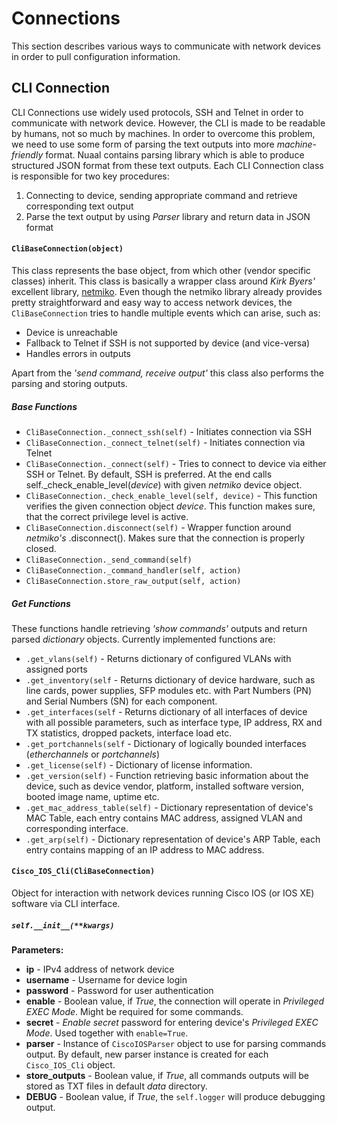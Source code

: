 # Connections

This section describes various ways to communicate with network devices in order to pull configuration information.

## CLI Connection

CLI Connections use widely used protocols, SSH and Telnet in order to communicate with network device. However, the CLI is made to be readable by humans, not so much by machines. In order to overcome this problem, we need to use some form of parsing the text outputs into more *machine-friendly* format. Nuaal contains parsing library which is able to produce structured JSON format from these text outputs. Each CLI Connection class is responsible for two key procedures:

1. Connecting to device, sending appropriate command and retrieve corresponding text output
2. Parse the text output by using *Parser* library and return data in JSON format

#### `CliBaseConnection(object)`

This class represents the base object, from which other (vendor specific classes) inherit. This class is basically a wrapper class around *Kirk Byers'* excellent library, [netmiko](https://github.com/ktbyers/netmiko). Even though the netmiko library already provides pretty straightforward and easy way to access network devices, the `CliBaseConnection` tries to handle multiple events which can arise, such as:

- Device is unreachable
- Fallback to Telnet if SSH is not supported by device (and vice-versa)
- Handles errors in outputs

Apart from the *'send command, receive output'*  this class also performs the parsing and storing outputs.

##### Base Functions

- `CliBaseConnection._connect_ssh(self)` - Initiates connection via SSH
- `CliBaseConnection._connect_telnet(self)` - Initiates connection via Telnet
- `CliBaseConnection._connect(self)` - Tries to connect to device via either SSH or Telnet. By default, SSH is preferred. At the end calls self._check_enable_level(*device*) with given *netmiko* device object.
- `CliBaseConnection._check_enable_level(self, device)` - This function verifies the given connection object *device*. This function makes sure, that the correct privilege level is active.
- `CliBaseConnection.disconnect(self)` - Wrapper function around *netmiko's* .disconnect(). Makes sure that the connection is properly closed.
- `CliBaseConnection._send_command(self)`
- `CliBaseConnection._command_handler(self, action)`
- `CliBaseConnection.store_raw_output(self, action)`

##### Get Functions

These functions handle retrieving *'show commands'* outputs and return parsed *dictionary* objects. Currently implemented functions are:

- `.get_vlans(self)` - Returns dictionary of configured VLANs with assigned ports
- `.get_inventory(self` - Returns dictionary of device hardware, such as line cards, power supplies, SFP modules etc. with Part Numbers (PN) and Serial Numbers (SN) for each component.
- `.get_interfaces(self` - Returns dictionary of all interfaces of device with all possible parameters, such as interface type, IP address, RX and TX statistics, dropped packets, interface load etc.
- `.get_portchannels(self` - Dictionary of logically bounded interfaces (*etherchannels* or *portchannels*) 
- `.get_license(self)` - Dictionary of license information.
- `.get_version(self)` - Function retrieving basic information about the device, such as device vendor, platform, installed software version, booted image name, uptime etc.
- `.get_mac_address_table(self)` - Dictionary representation of device's MAC Table, each entry contains MAC address, assigned VLAN and corresponding interface.
- `.get_arp(self)` - Dictionary representation of device's ARP Table, each entry contains mapping of an IP address to MAC address.

#### `Cisco_IOS_Cli(CliBaseConnection)`

Object for interaction with network devices running Cisco IOS (or IOS XE) software via CLI interface.

##### `self.__init__(**kwargs)`

**Parameters:**

- **ip** - IPv4 address of network device 
- **username** - Username for device login
- **password** - Password for user authentication
- **enable** - Boolean value, if *True*, the connection will operate in *Privileged EXEC Mode*. Might be required for some commands.
- **secret** - *Enable secret* password for entering device's *Privileged EXEC Mode*. Used together with `enable=True`.
- **parser** - Instance of `CiscoIOSParser` object to use for parsing commands output. By default, new parser instance is created for each `Cisco_IOS_Cli` object.
- **store_outputs** - Boolean value, if *True*, all commands outputs will be stored as TXT files in default *data* directory.
- **DEBUG** - Boolean value, if *True*, the `self.logger` will produce debugging output.